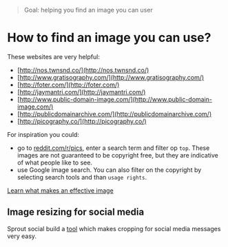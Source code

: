 > Goal: helping you find an image you can user

# How to find an image you can use?

These websites are very helpful:

* [http://nos.twnsnd.co/](http://nos.twnsnd.co/)
* [http://www.gratisography.com/](http://www.gratisography.com/)
* [http://foter.com/](http://foter.com/)
* [http://jaymantri.com/](http://jaymantri.com/)
* [http://www.public-domain-image.com/](http://www.public-domain-image.com/)
* [http://publicdomainarchive.com/](http://publicdomainarchive.com/)
* [http://picography.co/](http://picography.co/)

For inspiration you could: 

- go to [reddit.com/r/pics](https://reddit.com/r/pics), enter a search term and filter op ```top```. These images are not guaranteed to be copyright free, but they are indicative of what people like to see.
- use Google image search. You can also filter on the copyright by selecting search tools and than ```usage rights```. 

[Learn what makes an effective image](../effective-image-guide/readme.md)

## Image resizing for social media

Sprout social build a [tool](http://sproutsocial.com/landscape) which makes cropping for social media messages very easy.
